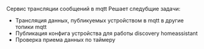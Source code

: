 Сервис трансляции сообщений в mqtt
Решает следубщие задачи:
- Трансляция данных, публикуемых устройством в mqtt в другие топики mqtt
- Публикация конфига устройства для работы discovery homeassistant
- Проверка приема данных по таймеру
